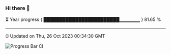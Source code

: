 ### Hi there 👋

⏳ Year progress { ████████████████████████▁▁▁▁▁▁ } 81.65 %

---

⏰ Updated on Thu, 26 Oct 2023 00:34:30 GMT

![Progress Bar CI](https://github.com/Shyam-Makwana/GitHub-Actions-Demo/workflows/Progress%20Bar%20CI/badge.svg)
